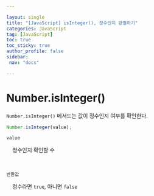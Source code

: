 ```yaml
---

layout: single
title: "[JavaScript] isInteger(), 정수인지 판별하기"
categories: JavaScript
tag: [JavaScript]
toc: true
toc_sticky: true
author_profile: false
sidebar:
 nav: "docs"

---
```


# Number.isInteger()

`Number.isInteger()` 메서드는 값이 정수인지 여부를 확인한다.

```js
Number.isInteger(value);
```

`value`

    정수인지 확인할 수

<br>

`반환값`

    정수라면 `true`, 아니면 `false`

# 
